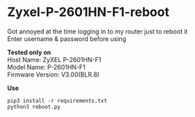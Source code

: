 # Zyxel-P-2601HN-F1-reboot
Got annoyed at the time logging in to my router just to reboot it<br>
Enter username & password before using<br>

**Tested only on** <br>
Host Name: 	ZyXEL P-2601HN-F1<br>
Model Name: 	P-2601HN-F1<br>
Firmware Version: 	V3.00(BLR.8)

**Use**
```shell
pip3 install -r requirements.txt
python3 reboot.py
```
